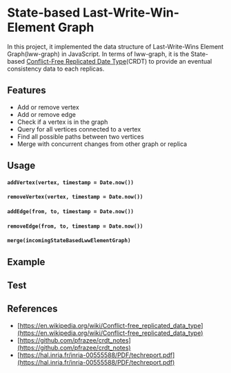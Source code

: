 # State-based Last-Write-Win-Element Graph

In this project, it implemented the data structure of Last-Write-Wins Element Graph(lww-graph) in JavaScript. In terms of lww-graph, it is the State-based [Conflict-Free Replicated Date Type](https://en.wikipedia.org/wiki/Conflict-free_replicated_data_type)(CRDT) to provide an eventual consistency data to each replicas.

## Features

- Add or remove vertex
- Add or remove edge
- Check if a vertex is in the graph
- Query for all vertices connected to a vertex
- Find all possible paths between two vertices
- Merge with concurrent changes from other graph or replica

## Usage

#### `addVertex(vertex, timestamp = Date.now())`

#### `removeVertex(vertex, timestamp = Date.now())`

#### `addEdge(from, to, timestamp = Date.now()) `

#### `removeEdge(from, to, timestamp = Date.now())`

#### `merge(incomingStateBasedLwwElementGraph)`

## Example

## Test

## References

- [https://en.wikipedia.org/wiki/Conflict-free_replicated_data_type](https://en.wikipedia.org/wiki/Conflict-free_replicated_data_type)
- [https://github.com/pfrazee/crdt_notes](https://github.com/pfrazee/crdt_notes)
- [https://hal.inria.fr/inria-00555588/PDF/techreport.pdf](https://hal.inria.fr/inria-00555588/PDF/techreport.pdf)
